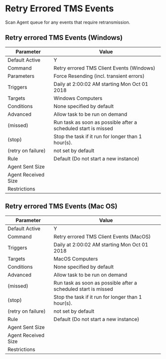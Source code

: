 [title]: # (Retry Errored TMS Events)
[tags]: # (task)
[priority]: # (5)
# Retry Errored TMS Events

Scan Agent queue for any events that require retransmission.

## Retry errored TMS Events (Windows)

| Parameter | Value |
| ----- | ----- |
| Default Active | Y |
| Command | Retry errored TMS Client Events (Windows) |
| Parameters | Force Resending (incl. transient errors) |
| Triggers | Daily at 2:00:02 AM starting Mon Oct 01 2018 |
| Targets | Windows Computers |
| Conditions | None specified by default |
| Advanced | Allow task to be run on demand |
| (missed) | Run task as soon as possible after a scheduled start is missed |
| (stop) | Stop the task if it run for longer than 1 hour(s). |
| (retry on failure) | not set by default |
| Rule | Default (Do not start a new instance) |
| Agent Sent Size | |
| Agent Received Size | |
| Restrictions | |

## Retry errored TMS Events (Mac OS)

| Parameter | Value |
| ----- | ----- |
| Default Active | Y |
| Command | Retry errored TMS Client Events (MacOS) |
| Triggers | Daily at 2:00:02 AM starting Mon Oct 01 2018 |
| Targets | MacOS Computers |
| Conditions | None specified by default |
| Advanced | Allow task to be run on demand |
| (missed) | Run task as soon as possible after a scheduled start is missed |
| (stop) | Stop the task if it run for longer than 1 hour(s). |
| (retry on failure) | not set by default |
| Rule | Default (Do not start a new instance) |
| Agent Sent Size | |
| Agent Received Size | |
| Restrictions | |
